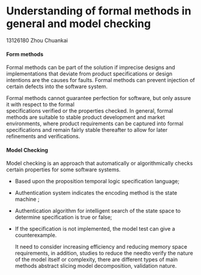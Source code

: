 Understanding of formal methods in general and model checking
===========================================
13126180  Zhou Chuankai
#### Form methods
Formal methods can be part of the solution if imprecise designs and implementations that deviate from product
specifications or design intentions are the causes for faults. Formal methods can prevent injection of certain 
defects into the software system. 
    
Formal methods cannot guarantee perfection for software, but only assure it with respect to the formal  
specifications verified or the properties checked. In general, formal methods are suitable to stable product
development and market environments, where product requirements can be captured into formal specifications and
remain fairly stable thereafter to allow for later refinements and verifications. 
    
#### Model Checking
Model checking is an approach that automatically or algorithmically checks certain properties for some software
    systems.
* Based upon the proposition temporal logic specification language;
* Authentication system indicates the encoding method is the state machine ;
* Authentication algorithm for intelligent search of the state space to determine specification is true or false;
* If the specification is not implemented, the model test can give a counterexample.

    It need to consider increasing efficiency and reducing memory space requirements, in addition, studies to reduce
    the needto verify the nature of the model itself or complexity, there are different types of main methods abstract
    slicing model decomposition, validation nature.

